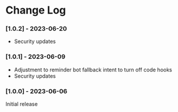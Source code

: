# Change Log

### [1.0.2] - 2023-06-20
- Security updates

### [1.0.1] - 2023-06-09
- Adjustment to reminder bot fallback intent to turn off code hooks
- Security updates

### [1.0.0] - 2023-06-06
Initial release
